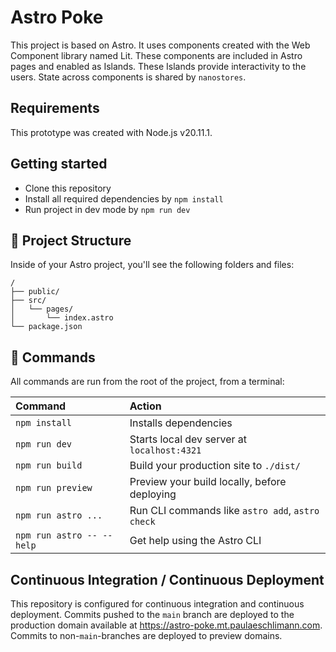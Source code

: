 # Astro Poke

This project is based on Astro. It uses components created with the Web Component library named Lit. These components are included in Astro pages and enabled as Islands. These Islands provide interactivity to the users. State across components is shared by `nanostores`.

## Requirements

This prototype was created with Node.js v20.11.1.

## Getting started

- Clone this repository
- Install all required dependencies by `npm install`
- Run project in dev mode by `npm run dev`

## 🚀 Project Structure

Inside of your Astro project, you'll see the following folders and files:

```text
/
├── public/
├── src/
│   └── pages/
│       └── index.astro
└── package.json
```

## 🧞 Commands

All commands are run from the root of the project, from a terminal:

| Command                   | Action                                           |
| :------------------------ | :----------------------------------------------- |
| `npm install`             | Installs dependencies                            |
| `npm run dev`             | Starts local dev server at `localhost:4321`      |
| `npm run build`           | Build your production site to `./dist/`          |
| `npm run preview`         | Preview your build locally, before deploying     |
| `npm run astro ...`       | Run CLI commands like `astro add`, `astro check` |
| `npm run astro -- --help` | Get help using the Astro CLI                     |

## Continuous Integration / Continuous Deployment

This repository is configured for continuous integration and continuous deployment. Commits pushed to the `main` branch are deployed to the production domain available at https://astro-poke.mt.paulaeschlimann.com. Commits to non-`main`-branches are deployed to preview domains.